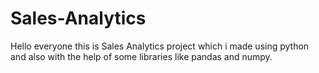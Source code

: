 # Sales-Analytics

Hello  everyone this is Sales Analytics project which i made using python and also with the help of some libraries like pandas and numpy.
